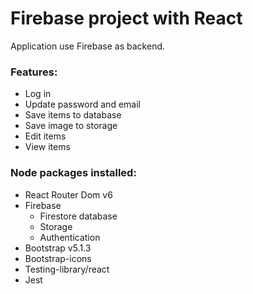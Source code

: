 # Firebase project with React

 Application use Firebase as backend.
 
 ### Features:
 
 * Log in
 * Update password and email
 * Save items to database
 * Save image to storage
 * Edit items
 * View items


### Node packages installed:
- React Router Dom v6
- Firebase
   - Firestore database
   - Storage
   - Authentication
- Bootstrap v5.1.3
- Bootstrap-icons
- Testing-library/react
- Jest
